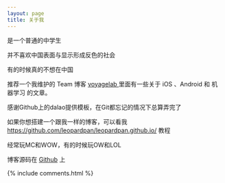 ```yaml
---
layout: page
title: 关于我 
---
```


是一个普通的中学生
<p>
并不喜欢中国表面与显示形成反色的社会
<p>
有的时候真的不想在中国

<p>

推荐一个我维护的 Team 博客
<a target="_blank" href="http://talkingdata.me/"> voyagelab </a>
里面有一些关于 iOS 、Android 和 机器学习 的文章。

<p>

感谢Github上的dalao提供模板，在Git都忘记的情况下总算弄完了

<p>

如果你想搭建一个跟我一样的博客，可以看我
https://github.com/leopardpan/leopardpan.github.io/
教程

<p>

经常玩MC和WOW，有的时候玩OW和LOL

<p> 

博客源码在 <a target="_blank" href='https://github.com/leopardpan/leopardpan.github.io/'>Github</a> 上

<p> 

<p> 

<p> 


{% include comments.html %}

